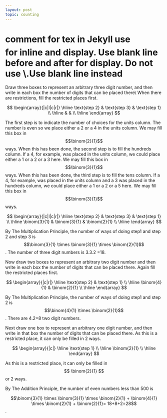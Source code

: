```yaml
---
layout: post
topic: counting
---
```

# comment for tex in Jekyll use $$  $$ for inline and display. Use blank line before and after for display. Do not use \\.Use blank line instead  
Draw three boxes to represent an arbitrary three digit number, and then write in each box the number of digits that can be placed there\\
When there are restrictions, fill the restricted places first.

$$
\begin{array}{|c|l|c|r|}
\hline
\text{step 2} & \text{step 3} & \text{step 1} \\
\hline
  &  &  \\
\hline
\end{array}
$$

The first step is to indicate the number of choices for the units column.
The number is even so we place either a 2 or a 4 in the units column. We may fill this box in $$\binom{2}{1}$$ ways.
When this has been done, the second step is to fill the hundreds column. If a 4, for example, was placed in the units column, we could place either a 1 or a 2 or a 3 here. We may fill this box in $$\binom{3}{1}$$ ways.
When this has been done, the third step is to fill the tens column. If a 4, for example, was placed in the units column and a 3 was placed in the hundreds column, we could place either a 1 or a 2 or a 5  here. We may fill this box in $$\binom{3}{1}$$ ways.
   
$$
\begin{array}{|c|l|c|r|}
\hline
\text{step 2} & \text{step 3} & \text{step 1} \\
\hline
\binom{3}{1} & \binom{3}{1}  & \binom{2}{1}  \\
\hline
\end{array}
$$

By The Multiplication Principle, the number of ways of doing step1 and step 2 and step 3 is $$\binom{3}{1} \times \binom{3}{1} \times \binom{2}{1}$$. The number of three digit numbers is 3.3.2 =18.


Now draw two boxes to represent an arbitrary two digit number and then write in each box the number of digits that can be placed there.
Again fill the restricted places first.

$$
\begin{array}{|c|r|}
\hline
 \text{step 2} & \text{step 1} \\
\hline
\binom{4}{1}  & \binom{2}{1}  \\
\hline
\end{array}
$$

By The Multiplication Principle, the number of ways of doing step1 and step 2 is $$\binom{4}{1} \times \binom{2}{1}$$. There are 4.2=8 two digit numbers.


Next draw one box to represent an arbitrary one digit number, and then write in that box the number of digits that can be placed there.
As this is a restricted place, it can only be filled in 2 ways.

$$
\begin{array}{|c|}
\hline
 \text{step 1} \\
\hline
\binom{2}{1}  \\
\hline
\end{array}
$$

As this is a restricted place, it can only be filled in $$ \binom{2}{1} $$ or 2 ways.


By The Addition Principle, the number of even numbers less than 500 is

$$\binom{3}{1} \times \binom{3}{1} \times \binom{2}{1} + \binom{4}{1} \times \binom{2}{1} + \binom{2}{1}= 18+8+2=28$$.









 
